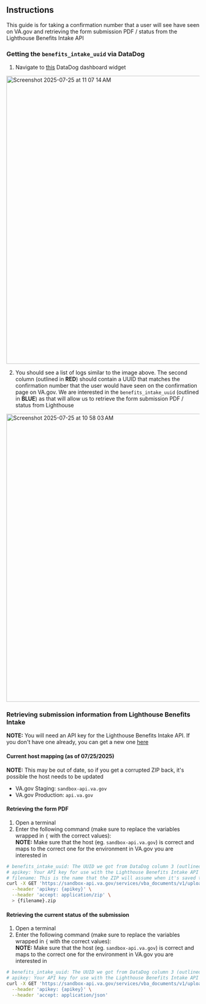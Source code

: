 ## Instructions
This guide is for taking a confirmation number that a user will see have seen on VA.gov and retrieving the form submission PDF / status from the Lighthouse Benefits Intake API

### Getting the `benefits_intake_uuid` via DataDog
1. Navigate to [this](https://vagov.ddog-gov.com/dashboard/s5j-ddd-kb8/benefits---income-and-assets---0969---benefits-intake?tile_focus=3106620964428565) DataDog dashboard widget
<img width="750" alt="Screenshot 2025-07-25 at 11 07 14 AM" src="https://github.com/user-attachments/assets/6ef35019-6932-4eba-84de-5085121abb3b" />

2. You should see a list of logs similar to the image above. The second column (outlined in **RED**) should contain a UUID that matches the confirmation number that the user would have seen on the confirmation page on VA.gov. We are interested in the `benefits_intake_uuid` (outlined in **BLUE**) as that will allow us to retrieve the form submission PDF / status from Lighthouse
<img width="750" alt="Screenshot 2025-07-25 at 10 58 03 AM" src="https://github.com/user-attachments/assets/651852d0-3c04-40f1-8cfc-ec26a8046659" />

### Retrieving submission information from Lighthouse Benefits Intake
**NOTE:** You will need an API key for the Lighthouse Benefits Intake API. If you don't have one already, you can get a new one [here](https://developer.va.gov/explore/api/benefits-intake/sandbox-access)

#### Current host mapping (as of 07/25/2025)  
**NOTE:** This may be out of date, so if you get a corrupted ZIP back, it's possible the host needs to be updated
- VA.gov Staging: `sandbox-api.va.gov`
- VA.gov Production: `api.va.gov`

#### Retrieving the form PDF
1. Open a terminal
2. Enter the following command (make sure to replace the variables wrapped in `{` with the correct values):  
**NOTE:** Make sure that the host (eg. `sandbox-api.va.gov`) is correct and maps to the correct one for the environment in VA.gov you are interested in

```sh
# benefits_intake_uuid: The UUID we got from DataDog column 3 (outlined in BLUE in the screenshot above)
# apikey: Your API key for use with the Lighthouse Benefits Intake API
# filename: This is the name that the ZIP will assume when it's saved to your computer
curl -X GET 'https://sandbox-api.va.gov/services/vba_documents/v1/uploads/{benefits_intake_uuid}/download' \
  --header 'apikey: {apikey}' \
  --header 'accept: application/zip' \
  > {filename}.zip
```

#### Retrieving the current status of the submission
1. Open a terminal
2. Enter the following command (make sure to replace the variables wrapped in `{` with the correct values):  
**NOTE:** Make sure that the host (eg. `sandbox-api.va.gov`) is correct and maps to the correct one for the environment in VA.gov you are interested in

```sh
# benefits_intake_uuid: The UUID we got from DataDog column 3 (outlined in BLUE in the screenshot above)
# apikey: Your API key for use with the Lighthouse Benefits Intake API
curl -X GET 'https://sandbox-api.va.gov/services/vba_documents/v1/uploads/{benefits_intake_uuid}' \
  --header 'apikey: {apikey}' \
  --header 'accept: application/json'
```

